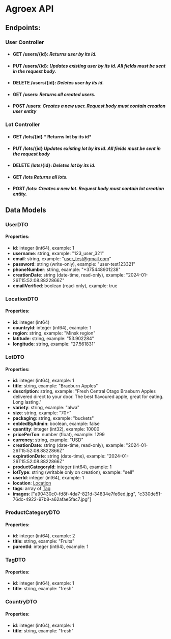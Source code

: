 ﻿# Agroex API

## Endpoints:

### User Controller

* #### GET /users/{id}: *Returns user by its id.*

* #### PUT /users/{id}: *Updates existing user by its id. All fields must be sent in the request body.*

* #### DELETE /users/{id}: *Deletes user by its id.*

* #### GET /users: *Returns all created users.*

* #### POST /users: *Creates a new user. Request body must contain creation user entity*

### Lot Controller

* #### GET /lots/{id} * Returns lot by its id*

* #### PUT /lots/{id} *Updates existing lot by its id. All fields must be sent in the request body*

* #### DELETE /lots/{id}: *Deletes lot by its id.*

* #### GET /lots *Returns all lots.*

* #### POST /lots: *Creates a new lot. Request body must contain lot creation entity.*

## Data Models

### UserDTO
#### Properties:
- **id**: integer (int64), example: 1
- **username**: string, example: "123_user_321"
- **email**: string, example: "user_test@gmail.com"
- **password**: string (write-only), example: "user-test123321"
- **phoneNumber**: string, example: "+375448901238"
- **creationDate**: string (date-time, read-only), example: "2024-01-26T15:52:08.8822866Z"
- **emailVerified**: boolean (read-only), example: true

### LocationDTO
#### Properties:
- **id**: integer (int64)
- **countryId**: integer (int64), example: 1
- **region**: string, example: "Minsk region"
- **latitude**: string, example: "53.902284"
- **longitude**: string, example: "27.561831"

### LotDTO
#### Properties:
- **id**: integer (int64), example: 1
- **title**: string, example: "Braeburn Apples"
- **description**: string, example: "Fresh Central Otago Braeburn Apples delivered direct to your door. The best flavoured apple, great for eating. Long lasting."
- **variety**: string, example: "alwa"
- **size**: string, example: "70+"
- **packaging**: string, example: "buckets"
- **enbledByAdmin**: boolean, example: false
- **quantity**: integer (int32), example: 10000
- **pricePerTon**: number (float), example: 1299
- **currency**: string, example: "USD"
- **creationDate**: string (date-time, read-only), example: "2024-01-26T15:52:08.8822866Z"
- **expirationDate**: string (date-time), example: "2024-01-26T15:52:08.8822866Z"
- **productCategoryId**: integer (int64), example: 1
- **lotType**: string (writable only on creation), example: "sell"
- **userId**: integer (int64), example: 1
- **location**: [Location](#locationdto)
- **tags**: array of [Tag](#tagdto)
- **images**: ["a90430c0-fd8f-4da7-821d-34834e7fe6ed.jpg", "c330de51-76dc-4922-97b8-a62afae5fac7.jpg"]

### ProductCategoryDTO
#### Properties:
- **id**: integer (int64), example: 2
- **title**: string, example: "Fruits"
- **parentId**: integer (int64), example: 1

### TagDTO
#### Properties:
- **id**: integer (int64), example: 1
- **title**: string, example: "fresh"

### CountryDTO
#### Properties:
- **id**: integer (int64), example: 1
- **title**: string, example: "fresh"


